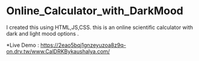 # Online_Calculator_with_DarkMood
I created this using HTML,JS,CSS. this is an online scientific calculator with dark and light mood options .

*Live Demo : https://2eao5bqj1gnzeyuzoa8z9q-on.drv.tw/www.CalDRKBykaushalya.com/
